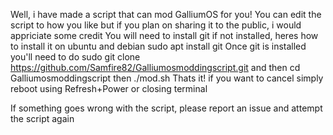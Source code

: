 Well, i have made a script that can mod GalliumOS for you!
You can edit the script to how you like but if you plan on sharing it to the public, i would appriciate some credit 
You will need to install git if not installed, heres how to install it on ubuntu and debian
sudo apt install git
Once git is installed you'll need to do
sudo git clone https://github.com/Samfire82/Galliumosmoddingscript.git and then cd Galliumosmoddingscript then ./mod.sh 
Thats it! if you want to cancel simply reboot using Refresh+Power or closing terminal 

If something goes wrong with the script, please report an issue and attempt the script again
